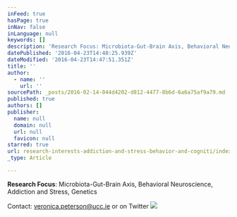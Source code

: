 ```yaml
---
inFeed: true
hasPage: true
inNav: false
inLanguage: null
keywords: []
description: 'Research Focus: Microbiota-Gut-Brain Axis, Behavioral Neuroscience, Addiction and Stress, Genetics'
datePublished: '2016-04-23T14:48:25.939Z'
dateModified: '2016-04-23T14:47:51.351Z'
title: ''
author:
  - name: ''
    url: ''
sourcePath: _posts/2016-02-14-044d4202-d812-4477-8b6d-6a6a75af9a79.md
published: true
authors: []
publisher:
  name: null
  domain: null
  url: null
  favicon: null
starred: true
url: research-interests-addiction-and-stress-behavior-and-cogniti/index.html
_type: Article

---
```

**Research Focus**: Microbiota-Gut-Brain Axis, Behavioral Neuroscience, Addiction and Stress, Genetics

Contact: veronica.peterson@ucc.ie or on Twitter
![](https://s3-us-west-2.amazonaws.com/the-grid-img/p/abd71c5193bae0dec71344380898dd4c9a4fb341.jpg)
